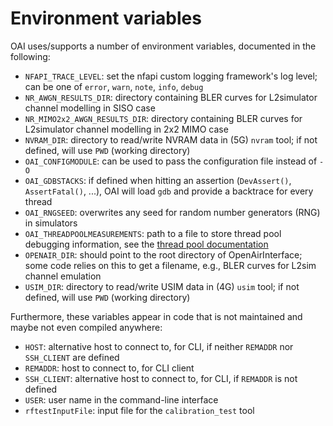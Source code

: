 # Environment variables

OAI uses/supports a number of environment variables, documented in the following:

- `NFAPI_TRACE_LEVEL`: set the nfapi custom logging framework's log level; can be one of `error`, `warn`, `note`, `info`, `debug`
- `NR_AWGN_RESULTS_DIR`: directory containing BLER curves for L2simulator channel modelling in SISO case
- `NR_MIMO2x2_AWGN_RESULTS_DIR`: directory containing BLER curves for L2simulator channel modelling in 2x2 MIMO case
- `NVRAM_DIR`: directory to read/write NVRAM data in (5G) `nvram` tool; if not defined, will use `PWD` (working directory)
- `OAI_CONFIGMODULE`: can be used to pass the configuration file instead of `-O`
- `OAI_GDBSTACKS`: if defined when hitting an assertion (`DevAssert()`, `AssertFatal()`, ...), OAI will load `gdb` and provide a backtrace for every thread
- `OAI_RNGSEED`: overwrites any seed for random number generators (RNG) in simulators
- `OAI_THREADPOOLMEASUREMENTS`: path to a file to store thread pool debugging information, see the [thread pool documentation](..common/utils/threadPool/thread-pool.md)
- `OPENAIR_DIR`: should point to the root directory of OpenAirInterface; some code relies on this to get a filename, e.g., BLER curves for L2sim channel emulation
- `USIM_DIR`: directory to read/write USIM data in (4G) `usim` tool; if not defined, will use `PWD` (working directory)

Furthermore, these variables appear in code that is not maintained and maybe not even compiled anywhere:
- `HOST`: alternative host to connect to, for CLI, if neither `REMADDR` nor `SSH_CLIENT` are defined
- `REMADDR`: host to connect to, for CLI client
- `SSH_CLIENT`: alternative host to connect to, for CLI, if `REMADDR` is not defined
- `USER`: user name in the command-line interface
- `rftestInputFile`: input file for the `calibration_test` tool
